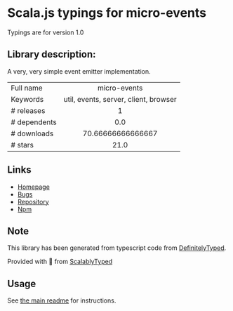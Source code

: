 
# Scala.js typings for micro-events

Typings are for version 1.0

## Library description:
A very, very simple event emitter implementation.

|                    |                 |
| ------------------ | :-------------: |
| Full name          | micro-events |
| Keywords           | util, events, server, client, browser |
| # releases         | 1 |
| # dependents       | 0.0 |
| # downloads        | 70.66666666666667 |
| # stars            | 21.0 |

## Links
- [Homepage](https://github.com/alexanderGugel/micro-events)
- [Bugs](https://github.com/alexanderGugel/micro-events/issues)
- [Repository](https://github.com/alexanderGugel/micro-events)
- [Npm](https://www.npmjs.com/package/micro-events)
    


## Note
This library has been generated from typescript code from [DefinitelyTyped](https://definitelytyped.org).

Provided with :purple_heart: from [ScalablyTyped](https://github.com/oyvindberg/ScalablyTyped)

## Usage
See [the main readme](../../readme.md) for instructions.


